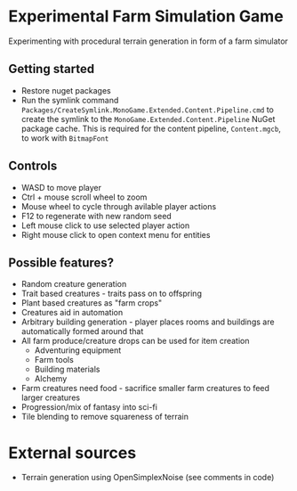 # Experimental Farm Simulation Game
Experimenting with procedural terrain generation in form of a farm simulator

## Getting started
* Restore nuget packages
* Run the symlink command `Packages/CreateSymlink.MonoGame.Extended.Content.Pipeline.cmd` to create the symlink to the `MonoGame.Extended.Content.Pipeline` NuGet package cache. This is required for the content pipeline, `Content.mgcb`, to work with `BitmapFont`

## Controls
* WASD to move player
* Ctrl + mouse scroll wheel to zoom
* Mouse wheel to cycle through avilable player actions
* F12 to regenerate with new random seed
* Left mouse click to use selected player action
* Right mouse click to open context menu for entities

## Possible features?
* Random creature generation
* Trait based creatures - traits pass on to offspring
* Plant based creatures as "farm crops"
* Creatures aid in automation
* Arbitrary building generation - player places rooms and buildings are automatically formed around that
* All farm produce/creature drops can be used for item creation
  * Adventuring equipment
  * Farm tools
  * Building materials
  * Alchemy
* Farm creatures need food - sacrifice smaller farm creatures to feed larger creatures
* Progression/mix of fantasy into sci-fi
* Tile blending to remove squareness of terrain

# External sources
* Terrain generation using OpenSimplexNoise (see comments in code)
